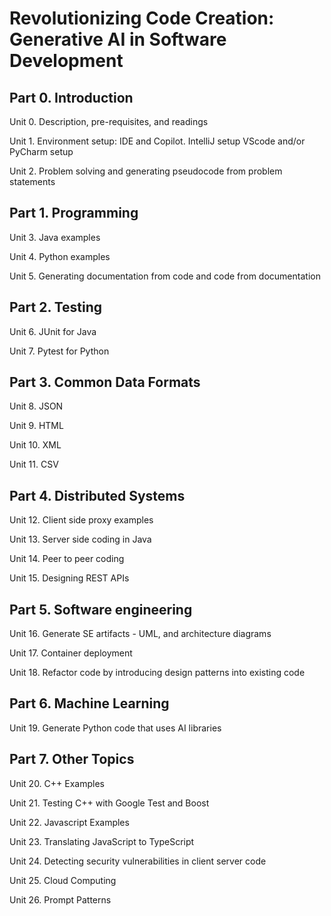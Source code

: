 # Revolutionizing Code Creation: Generative AI in Software Development


## Part 0. Introduction

Unit 0. Description, pre-requisites, and readings

Unit 1. Environment setup: IDE and Copilot. IntelliJ setup VScode and/or PyCharm setup

Unit 2. Problem solving and generating pseudocode from problem statements

## Part 1. Programming

Unit 3. Java examples

Unit 4. Python examples

Unit 5. Generating documentation from code and code from documentation

## Part 2. Testing

Unit 6. JUnit for Java

Unit 7. Pytest for Python

## Part 3. Common Data Formats

Unit 8. JSON

Unit 9. HTML

Unit 10. XML

Unit 11. CSV

## Part 4. Distributed Systems

Unit 12. Client side proxy examples

Unit 13. Server side coding in Java

Unit 14. Peer to peer coding

Unit 15. Designing REST APIs


## Part 5. Software engineering

Unit 16. Generate SE artifacts - UML, and architecture diagrams

Unit 17. Container deployment

Unit 18. Refactor code by introducing design patterns into existing code

## Part 6. Machine Learning

Unit 19. Generate Python code that uses AI libraries

## Part 7. Other Topics

Unit 20. C++ Examples

Unit 21. Testing C++ with Google Test and Boost

Unit 22. Javascript Examples

Unit 23. Translating JavaScript to TypeScript

Unit 24. Detecting security vulnerabilities in client server code

Unit 25. Cloud Computing

Unit 26. Prompt Patterns
